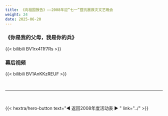 ```yaml
---
title: 《向祖国报告》——2008年迎“七一”暨抗震救灾文艺晚会
weight: 24
date: 2025-06-20
---
```


### 《你是我的父母，我是你的兵》

{{< bilibili BV1rx411f7Rs >}}


### 幕后视频

{{< bilibili BV1AnKKzREUF >}}

<br>
<hr>
<br>

{{< hextra/hero-button text="◀ 返回2008年度活动表 ▶ " link="../" >}}